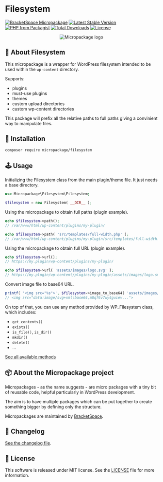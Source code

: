 # Filesystem

[![BracketSpace Micropackage](https://img.shields.io/badge/BracketSpace-Micropackage-brightgreen)](https://bracketspace.com)
[![Latest Stable Version](https://poser.pugx.org/micropackage/filesystem/v/stable)](https://packagist.org/packages/micropackage/filesystem)
[![PHP from Packagist](https://img.shields.io/packagist/php-v/micropackage/filesystem.svg)](https://packagist.org/packages/micropackage/filesystem)
[![Total Downloads](https://poser.pugx.org/micropackage/filesystem/downloads)](https://packagist.org/packages/micropackage/filesystem)
[![License](https://poser.pugx.org/micropackage/filesystem/license)](https://packagist.org/packages/micropackage/filesystem)

<p align="center">
    <img src="https://bracketspace.com/extras/micropackage/micropackage-small.png" alt="Micropackage logo"/>
</p>

## 🧬 About Filesystem

This micropackage is a wrapper for WordPress filesystem intended to be used within the `wp-content` directory.

Supports:
- plugins
- must-use plugins
- themes
- custom upload directories
- custom wp-content directories

This package will prefix all the relative paths to full paths giving a convinient way to manipulate files.

## 💾 Installation

``` bash
composer require micropackage/filesystem
```

## 🕹 Usage

Initializing the Filesystem class from the main plugin/theme file. It just needs a base directory.

```php
use Micropackage\Filesystem\Filesystem;

$filesystem = new Filesystem( __DIR__ );
```

Using the micropackage to obtain full paths (plugin example).

```php
echo $filesystem->path();
// /var/www/html/wp-content/plugins/my-plugin/

echo $filesystem->path( 'src/templates/full-width.php' );
// /var/www/html/wp-content/plugins/my-plugin/src/templates/full-width.php
```

Using the micropackage to obtain full URL (plugin example).

```php
echo $filesystem->url();
// https://my.plugin/wp-content/plugins/my-plugin/

echo $filesystem->url( 'assets/images/logo.svg' );
// https://my.plugin/wp-content/plugins/my-plugin/assets/images/logo.svg
```

Convert image file to base64 URL.

```php
printf( '<img src="%s">', $filesystem->image_to_base64( 'assets/images/logo.svg' ) );
// <img src="data:image/svg+xml;base64,m8q76v7wy4guiev...">
```

On top of that, you can use any method provided by WP_Filesystem class, which includes:
- `get_contents()`
- `exists()`
- `is_file()`, `is_dir()`
- `mkdir()`
- `delete()`
- ...

[See all available methods](https://developer.wordpress.org/reference/classes/wp_filesystem_base/#methods)

## 📦 About the Micropackage project

Micropackages - as the name suggests - are micro packages with a tiny bit of reusable code, helpful particularly in WordPress development.

The aim is to have multiple packages which can be put together to create something bigger by defining only the structure.

Micropackages are maintained by [BracketSpace](https://bracketspace.com).

## 📖 Changelog

[See the changelog file](./CHANGELOG.md).

## 📃 License

This software is released under MIT license. See the [LICENSE](./LICENSE) file for more information.
